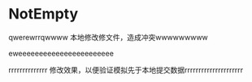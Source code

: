 # NotEmpty


qwerewrrqwwww
本地修改修文件，造成冲突wwwwwwwww

eweeeeeeeeeeeeeeeeeeeeeee

rrrrrrrrrrrrrr
修改效果，以便验证模拟先于本地提交数据rrrrrrrrrrrrrrrrrrrrr


